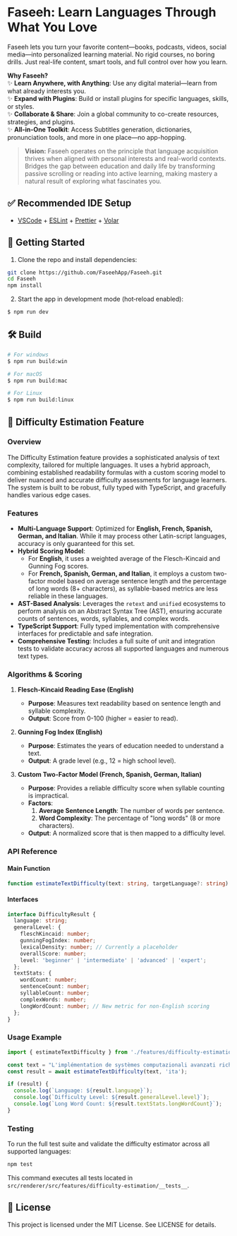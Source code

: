 # Faseeh: Learn Languages Through What You Love

Faseeh lets you turn your favorite content—books, podcasts, videos, social media—into personalized learning material. No rigid courses, no boring drills. Just real-life content, smart tools, and full control over how you learn.

**Why Faseeh?**  
✨ **Learn Anywhere, with Anything**: Use any digital material—learn from what already interests you.  
✨ **Expand with Plugins**: Build or install plugins for specific languages, skills, or styles.  
✨ **Collaborate & Share**: Join a global community to co-create resources, strategies, and plugins.  
✨ **All-in-One Toolkit**: Access Subtitles generation, dictionaries, pronunciation tools, and more in one place—no app-hopping.

> **Vision:** Faseeh operates on the principle that language acquisition thrives when aligned with personal interests and real-world contexts. Bridges the gap between education and daily life by transforming passive scrolling or reading into active learning, making mastery a natural result of exploring what fascinates you.

## ✅ Recommended IDE Setup

- [VSCode](https://code.visualstudio.com/) + [ESLint](https://marketplace.visualstudio.com/items?itemName=dbaeumer.vscode-eslint) + [Prettier](https://marketplace.visualstudio.com/items?itemName=esbenp.prettier-vscode) + [Volar](https://marketplace.visualstudio.com/items?itemName=Vue.volar)

## 🚀 Getting Started

1. Clone the repo and install dependencies:

```bash
git clone https://github.com/FaseehApp/Faseeh.git
cd Faseeh
npm install
```

2. Start the app in development mode (hot‑reload enabled):

```bash
$ npm run dev
```

## 🛠️ Build

```bash
# For windows
$ npm run build:win

# For macOS
$ npm run build:mac

# For Linux
$ npm run build:linux
```

## 🎯 Difficulty Estimation Feature

### Overview
The Difficulty Estimation feature provides a sophisticated analysis of text complexity, tailored for multiple languages. It uses a hybrid approach, combining established readability formulas with a custom scoring model to deliver nuanced and accurate difficulty assessments for language learners. The system is built to be robust, fully typed with TypeScript, and gracefully handles various edge cases.

### Features
- **Multi-Language Support**: Optimized for **English, French, Spanish, German, and Italian**. While it may process other Latin-script languages, accuracy is only guaranteed for this set.
- **Hybrid Scoring Model**:
    - For **English**, it uses a weighted average of the Flesch-Kincaid and Gunning Fog scores.
    - For **French, Spanish, German, and Italian**, it employs a custom two-factor model based on average sentence length and the percentage of long words (8+ characters), as syllable-based metrics are less reliable in these languages.
- **AST-Based Analysis**: Leverages the `retext` and `unified` ecosystems to perform analysis on an Abstract Syntax Tree (AST), ensuring accurate counts of sentences, words, syllables, and complex words.
- **TypeScript Support**: Fully typed implementation with comprehensive interfaces for predictable and safe integration.
- **Comprehensive Testing**: Includes a full suite of unit and integration tests to validate accuracy across all supported languages and numerous text types.

### Algorithms & Scoring

1.  **Flesch-Kincaid Reading Ease (English)**
    - **Purpose**: Measures text readability based on sentence length and syllable complexity.
    - **Output**: Score from 0-100 (higher = easier to read).

2.  **Gunning Fog Index (English)**
    - **Purpose**: Estimates the years of education needed to understand a text.
    - **Output**: A grade level (e.g., 12 = high school level).

3.  **Custom Two-Factor Model (French, Spanish, German, Italian)**
    - **Purpose**: Provides a reliable difficulty score when syllable counting is impractical.
    - **Factors**:
        1.  **Average Sentence Length**: The number of words per sentence.
        2.  **Word Complexity**: The percentage of "long words" (8 or more characters).
    - **Output**: A normalized score that is then mapped to a difficulty level.

### API Reference

#### Main Function
```typescript
function estimateTextDifficulty(text: string, targetLanguage?: string): Promise<DifficultyResult | null>
```

#### Interfaces
```typescript
interface DifficultyResult {
  language: string;
  generalLevel: {
    fleschKincaid: number;
    gunningFogIndex: number;
    lexicalDensity: number; // Currently a placeholder
    overallScore: number;
    level: 'beginner' | 'intermediate' | 'advanced' | 'expert';
  };
  textStats: {
    wordCount: number;
    sentenceCount: number;
    syllableCount: number;
    complexWords: number;
    longWordCount: number; // New metric for non-English scoring
  };
}
```

### Usage Example
```typescript
import { estimateTextDifficulty } from './features/difficulty-estimation';

const text = "L'implémentation de systèmes computazionali avanzati richiede competenze specifiche.";
const result = await estimateTextDifficulty(text, 'ita');

if (result) {
  console.log(`Language: ${result.language}`);
  console.log(`Difficulty Level: ${result.generalLevel.level}`);
  console.log(`Long Word Count: ${result.textStats.longWordCount}`);
}
```

### Testing
To run the full test suite and validate the difficulty estimator across all supported languages:
```bash
npm test
```
This command executes all tests located in `src/renderer/src/features/difficulty-estimation/__tests__`.

## 📜 License

This project is licensed under the MIT License. See LICENSE for details.
